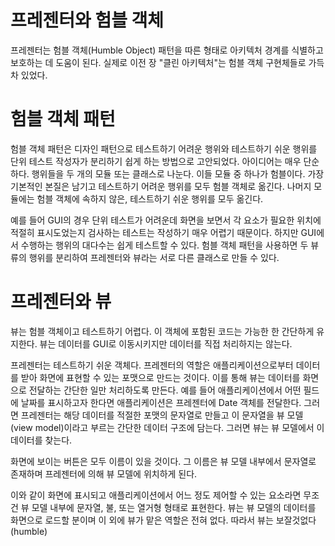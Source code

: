# **프레젠터와 험블 객체**  
프레젠터는 험블 객체(Humble Object) 패턴을 따른 형태로 아키텍처 경계를 식별하고 보호하는 데 도움이 된다. 실제로 이전 장 "클린 아키텍처"는 
험블 객체 구현체들로 가득 차 있었다.  
  
# **험블 객체 패턴**  
험블 객체 패턴은 디자인 패턴으로 테스트하기 어려운 행위와 테스트하기 쉬운 행위를 단위 테스트 작성자가 분리하기 쉽게 하는 방법으로 고안되었다. 
아이디어는 매우 단순하다. 행위들을 두 개의 모듈 또는 클래스로 나눈다. 이들 모듈 중 하나가 험블이다. 가장 기본적인 본질은 남기고 테스트하기 어려운 
행위를 모두 험블 객체로 옮긴다. 나머지 모듈에는 험블 객체에 속하지 않은, 테스트하기 쉬운 행위를 모두 옮긴다.  
  
예를 들어 GUI의 경우 단위 테스트가 어려운데 화면을 보면서 각 요소가 필요한 위치에 적절히 표시도었는지 검사하는 테스트는 작성하기 매우 어렵기 
때문이다. 하지만 GUI에서 수행하는 행위의 대다수는 쉽게 테스트할 수 있다. 험블 객체 패턴을 사용하면 두 뷰류의 행위를 분리하여 프레젠터와 뷰라는 
서로 다른 클래스로 만들 수 있다.  
  
# **프레젠터와 뷰**  
뷰는 험블 객체이고 테스트하기 어렵다. 이 객체에 포함된 코드는 가능한 한 간단하게 유지한다. 뷰는 데이터를 GUI로 이동시키지만 데이터를 직접 처리하지는 
않는다.  
  
프레젠터는 테스트하기 쉬운 객체다. 프레젠터의 역할은 애플리케이션으로부터 데이터를 받아 화면에 표현할 수 있는 포맷으로 만드는 것이다. 이를 통해 
뷰는 데이터를 화면으로 전달하는 간단한 일만 처리하도록 만든다. 예를 들어 애플리케이션에서 어떤 필드에 날짜를 표시하고자 한다면 애플리케이션은 
프레젠터에 Date 객체를 전달한다. 그러면 프레젠터는 해당 데이터를 적절한 포맷의 문자열로 만들고 이 문자열을 뷰 모델(view model)이라고 부르는 
간단한 데이터 구조에 담는다. 그러면 뷰는 뷰 모델에서 이 데이터를 찾는다.  
  
화면에 보이는 버튼은 모두 이름이 있을 것이다. 그 이름은 뷰 모델 내부에서 문자열로 존재하며 프레젠터에 의해 뷰 모델에 위치하게 된다.  
  
이와 같이 화면에 표시되고 애플리케이션에서 어느 정도 제어할 수 있는 요소라면 무조건 뷰 모델 내부에 문자열, 불, 또는 열거형 형태로 표현한다. 뷰는 
뷰 모델의 데이터를 화면으로 로드할 분이며 이 외에 뷰가 맡은 역할은 전혀 없다. 따라서 뷰는 보잘것없다(humble)  
  
